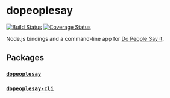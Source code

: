 # dopeoplesay

[![Build Status](https://travis-ci.com/uetchy/dopeoplesay.svg?branch=master)](https://travis-ci.com/uetchy/dopeoplesay)
[![Coverage Status](https://coveralls.io/repos/github/uetchy/dopeoplesay/badge.svg?branch=master)](https://coveralls.io/github/uetchy/dopeoplesay?branch=master)

Node.js bindings and a command-line app for [Do People Say it](https://dopeoplesay.com).

## Packages

### [`dopeoplesay`](https://github.com/uetchy/dopeoplesay/tree/master/packages/dopeoplesay)

### [`dopeoplesay-cli`](https://github.com/uetchy/dopeoplesay/tree/master/packages/dopeoplesay-cli)

